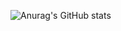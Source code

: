 ![Anurag's GitHub stats](https://github-readme-stats.vercel.app/api?username=kry1126&show_icons=true&theme=radical)
